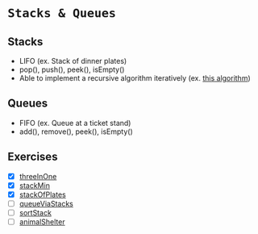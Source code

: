 # `Stacks & Queues`

## Stacks
- LIFO (ex. Stack of dinner plates)
- pop(), push(), peek(), isEmpty()
- Able to implement a recursive algorithm iteratively (ex. [this algorithm](https://github.com/rjbernaldo/katalog/blob/master/exercises/recursive-to-iterative.js))

## Queues
- FIFO (ex. Queue at a ticket stand)
- add(), remove(), peek(), isEmpty()

## Exercises
- [x] [threeInOne](https://github.com/rjbernaldo/katalog/blob/master/exercises/stacks-and-queues/ex1.js)
- [x] [stackMin](https://github.com/rjbernaldo/katalog/blob/master/exercises/stacks-and-queues/ex2.js)
- [x] [stackOfPlates](https://github.com/rjbernaldo/katalog/blob/master/exercises/stacks-and-queues/ex3.js)
- [ ] [queueViaStacks](https://github.com/rjbernaldo/katalog/blob/master/exercises/stacks-and-queues/ex4.js)
- [ ] [sortStack](https://github.com/rjbernaldo/katalog/blob/master/exercises/stacks-and-queues/ex5.js)
- [ ] [animalShelter](https://github.com/rjbernaldo/katalog/blob/master/exercises/stacks-and-queues/ex6.js)
